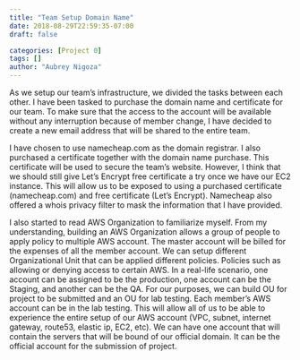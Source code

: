 ```yaml
---
title: "Team Setup Domain Name"
date: 2018-08-29T22:59:35-07:00
draft: false

categories: [Project 0]
tags: []
author: "Aubrey Nigoza"
---
```

As we setup our team’s infrastructure, we divided the tasks between each other. I have been tasked to purchase the domain name and certificate for our team. To make sure that the access to the account will be available without any interruption because of member change, I have decided to create a new email address that will be shared to the entire team. 

I have chosen to use namecheap.com as the domain registrar. I also purchased a certificate together with the domain name purchase. This certificate will be used to secure the team’s website. However, I think that we should still give Let’s Encrypt free certificate a try once we have our EC2 instance. This will allow us to be exposed to using a purchased certificate (namecheap.com) and free certificate (Let’s Encrypt). Namecheap also offered a whois privacy filter to mask the information that I have provided. 

I also started to read AWS Organization to familiarize myself. From my understanding, building an AWS Organization allows a group of people to apply policy to multiple AWS account. The master account will be billed for the expenses of all the member account. We can setup different Organizational Unit that can be applied different policies. Policies such as allowing or denying access to certain AWS. In a real-life scenario, one account can be assigned to be the production, one account can be the Staging, and another can be the QA. For our purposes, we can build OU for project to be submitted and an OU for lab testing.  Each member’s AWS account can be in the lab testing. This will allow all of us to be able to experience the entire setup of our AWS account (VPC, subnet, internet gateway, route53, elastic ip, EC2, etc). We can have one account that will contain the servers that will be bound of our official domain. It can be the official account for the submission of project. 
